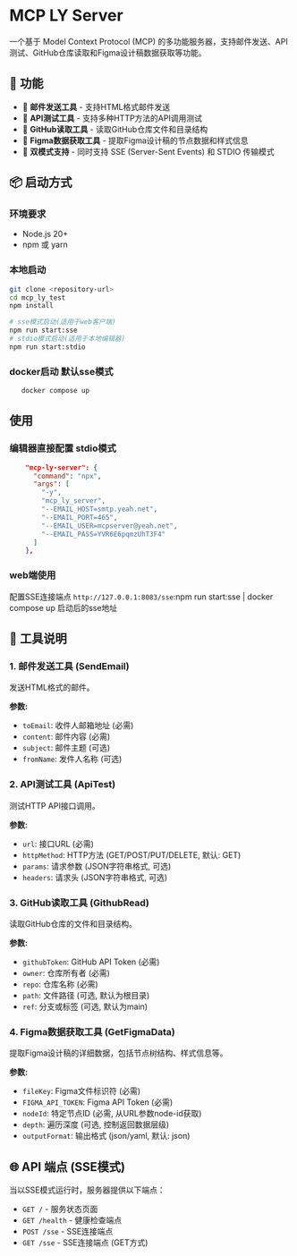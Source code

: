 # MCP LY Server

一个基于 Model Context Protocol (MCP) 的多功能服务器，支持邮件发送、API测试、GitHub仓库读取和Figma设计稿数据获取等功能。

## 🚀 功能

- 📧 **邮件发送工具** - 支持HTML格式邮件发送
- 🔧 **API测试工具** - 支持多种HTTP方法的API调用测试
- 📂 **GitHub读取工具** - 读取GitHub仓库文件和目录结构
- 🎨 **Figma数据获取工具** - 提取Figma设计稿的节点数据和样式信息
- 🚀 **双模式支持** - 同时支持 SSE (Server-Sent Events) 和 STDIO 传输模式

## 📦 启动方式

### 环境要求

- Node.js 20+
- npm 或 yarn

### 本地启动

```bash
git clone <repository-url>
cd mcp_ly_test
npm install

# sse模式启动(适用于web客户端)
npm run start:sse
# stdio模式启动(适用于本地编辑器)
npm run start:stdio
```

### docker启动 默认sse模式
```bash
   docker compose up
```
## 使用

### 编辑器直接配置 stdio模式
```json
    "mcp-ly-server": {
      "command": "npx",
      "args": [
        "-y",
        "mcp_ly_server",
        "--EMAIL_HOST=smtp.yeah.net",
        "--EMAIL_PORT=465",
        "--EMAIL_USER=mcpserver@yeah.net",
        "--EMAIL_PASS=YVR6E6pqmzUhT3F4"
      ]
    },
```

### web端使用
   配置SSE连接端点 `http://127.0.0.1:8083/sse`:npm run start:sse | docker compose up 启动后的sse地址


## 🔧 工具说明

### 1. 邮件发送工具 (SendEmail)

发送HTML格式的邮件。

**参数:**
- `toEmail`: 收件人邮箱地址 (必需)
- `content`: 邮件内容 (必需)
- `subject`: 邮件主题 (可选)
- `fromName`: 发件人名称 (可选)

### 2. API测试工具 (ApiTest)

测试HTTP API接口调用。

**参数:**
- `url`: 接口URL (必需)
- `httpMethod`: HTTP方法 (GET/POST/PUT/DELETE, 默认: GET)
- `params`: 请求参数 (JSON字符串格式, 可选)
- `headers`: 请求头 (JSON字符串格式, 可选)

### 3. GitHub读取工具 (GithubRead)

读取GitHub仓库的文件和目录结构。

**参数:**
- `githubToken`: GitHub API Token (必需)
- `owner`: 仓库所有者 (必需)
- `repo`: 仓库名称 (必需)
- `path`: 文件路径 (可选, 默认为根目录)
- `ref`: 分支或标签 (可选, 默认为main)

### 4. Figma数据获取工具 (GetFigmaData)

提取Figma设计稿的详细数据，包括节点树结构、样式信息等。

**参数:**
- `fileKey`: Figma文件标识符 (必需)
- `FIGMA_API_TOKEN`: Figma API Token (必需)
- `nodeId`: 特定节点ID (必需, 从URL参数node-id获取)
- `depth`: 遍历深度 (可选, 控制返回数据层级)
- `outputFormat`: 输出格式 (json/yaml, 默认: json)

## 🌐 API 端点 (SSE模式)

当以SSE模式运行时，服务器提供以下端点：

- `GET /` - 服务状态页面
- `GET /health` - 健康检查端点
- `POST /sse` - SSE连接端点
- `GET /sse` - SSE连接端点 (GET方式)
